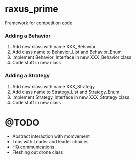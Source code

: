 raxus_prime
===========

Framework for competition code

### Adding a Behavior

1. Add new class with name XXX_Behavior
2. Add class name to Behavior_List and Behavior_Enum
3. Implement Behavior_Interface in new XXX_Behavior class
4. Code stuff in new class


### Adding a Strategy

1. Add new class with name XXX_Strategy
2. Add class name to Strategy_List and Strategy_Enum
3. Implement Strategy_Interface in new XXX_Strategy class
4. Code stuff in new class

# @TODO
* Abstract interaction with momvement
* Tons with Leader and leader choices
* HQ communications
* Fleshing out drone class
